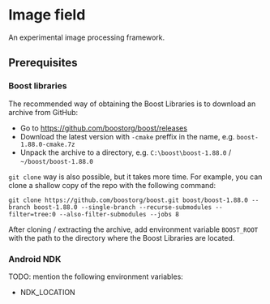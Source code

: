 # Image field

An experimental image processing framework.

## Prerequisites

### Boost libraries
The recommended way of obtaining the Boost Libraries is to download an archive from GitHub:

* Go to https://github.com/boostorg/boost/releases
* Download the latest version with `-cmake` preffix in the name, e.g. `boost-1.88.0-cmake.7z`
* Unpack the archive to a directory, e.g. `C:\boost\boost-1.88.0` / `~/boost/boost-1.88.0`

`git clone` way is also possible, but it takes more time. For example, you can clone a shallow copy of the repo with the following command:

```
git clone https://github.com/boostorg/boost.git boost/boost-1.88.0 --branch boost-1.88.0 --single-branch --recurse-submodules --filter=tree:0 --also-filter-submodules --jobs 8
```

After cloning / extracting the archive, add environment variable `BOOST_ROOT` with the path to the directory where the Boost Libraries are located.

### Android NDK
TODO: mention the following environment variables:

* NDK_LOCATION
